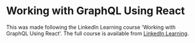 # Working with GraphQL Using React

This was made following the LinkedIn Learning course 'Working with GraphQL Using React'.
The full course is available from [LinkedIn Learning][lil-course-url].

[lil-course-url]: https://www.linkedin.com/learning/
